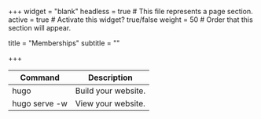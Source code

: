 +++
widget = "blank"
headless = true  # This file represents a page section.
active = true  # Activate this widget? true/false
weight = 50  # Order that this section will appear.

title = "Memberships"
subtitle = ""

+++


| Command           | Description                    |
| ------------------| ------------------------------ |
| hugo              | Build your website.            |
| hugo serve -w     | View your website.             |
